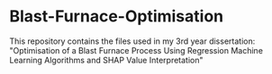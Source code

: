# Blast-Furnace-Optimisation
This repository contains the files used in my 3rd year dissertation: "Optimisation of a Blast Furnace Process Using Regression Machine Learning Algorithms and SHAP Value Interpretation"
